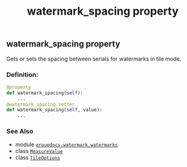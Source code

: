 ﻿---
title: watermark_spacing property
second_title: GroupDocs.Watermark for Python via .NET API References
description: 
type: docs
url: /python-net/groupdocs.watermark.watermarks/tileoptions/watermark_spacing/
is_root: false
weight: 60
---

## watermark_spacing property


Gets or sets the spacing between serials for watermarks in tile mode.
### Definition:
```python
@property
def watermark_spacing(self):
    ...
@watermark_spacing.setter
def watermark_spacing(self, value):
    ...
```

### See Also
* module [`groupdocs.watermark.watermarks`](../../)
* class [`MeasureValue`](/watermark/python-net/groupdocs.watermark.watermarks/measurevalue)
* class [`TileOptions`](/watermark/python-net/groupdocs.watermark.watermarks/tileoptions)
